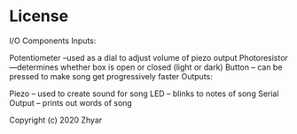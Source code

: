 # License 
I/O Components
Inputs:

Potentiometer –used as a dial to adjust volume of piezo output
Photoresistor—determines whether box is open or closed (light or dark)
Button – can be pressed to make song get progressively faster
Outputs:

Piezo – used to create sound for song
LED – blinks to notes of song
Serial Output – prints out words of song

Copyright (c) 2020 Zhyar
